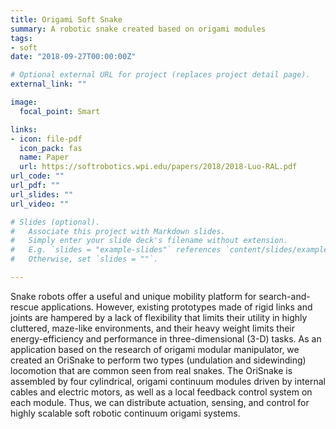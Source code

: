 ```yaml
---
title: Origami Soft Snake
summary: A robotic snake created based on origami modules
tags:
- soft
date: "2018-09-27T00:00:00Z"

# Optional external URL for project (replaces project detail page).
external_link: ""

image:
  focal_point: Smart

links:
- icon: file-pdf
  icon_pack: fas
  name: Paper
  url: https://softrobotics.wpi.edu/papers/2018/2018-Luo-RAL.pdf
url_code: ""
url_pdf: ""
url_slides: ""
url_video: ""

# Slides (optional).
#   Associate this project with Markdown slides.
#   Simply enter your slide deck's filename without extension.
#   E.g. `slides = "example-slides"` references `content/slides/example-slides.md`.
#   Otherwise, set `slides = ""`.

---
```


Snake robots offer a useful and unique mobility platform for search-and-rescue applications. However, existing prototypes made of rigid links and joints are hampered by a lack of flexibility that limits their utility in highly cluttered, maze-like environments, and their heavy weight limits their energy-efficiency and performance in three-dimensional (3-D) tasks. As an application based on the research of origami modular manipulator, we created an OriSnake to perform two types (undulation and sidewinding) locomotion that are common seen from real snakes. The OriSnake is assembled by four cylindrical, origami continuum modules driven by internal cables and electric motors, as well as a local feedback control system on each module. Thus, we can distribute actuation, sensing, and control for highly scalable soft robotic continuum origami systems.
